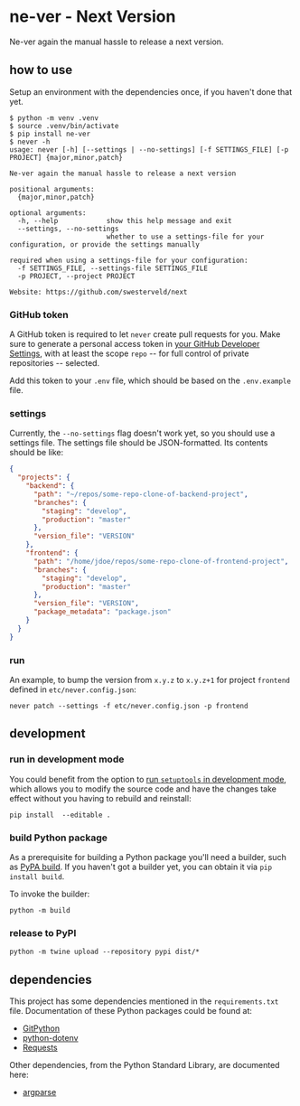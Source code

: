 # ne-ver - Next Version
Ne-ver again the manual hassle to release a next version.


## how to use

Setup an environment with the dependencies once, if you haven't done that yet.

```commandline
$ python -m venv .venv
$ source .venv/bin/activate
$ pip install ne-ver
$ never -h
usage: never [-h] [--settings | --no-settings] [-f SETTINGS_FILE] [-p PROJECT] {major,minor,patch}

Ne-ver again the manual hassle to release a next version

positional arguments:
  {major,minor,patch}

optional arguments:
  -h, --help            show this help message and exit
  --settings, --no-settings
                        whether to use a settings-file for your configuration, or provide the settings manually

required when using a settings-file for your configuration:
  -f SETTINGS_FILE, --settings-file SETTINGS_FILE
  -p PROJECT, --project PROJECT

Website: https://github.com/swesterveld/next
```


### GitHub token

A GitHub token is required to let `never` create pull requests for you.
Make sure to generate a personal access token in [your GitHub Developer Settings](https://github.com/settings/tokens),
with at least the scope `repo` -- for full control of private repositories -- selected.

Add this token to your `.env` file, which should be based on the `.env.example` file.


### settings

Currently, the `--no-settings` flag doesn't work yet, so you should use a settings file.
The settings file should be JSON-formatted. Its contents should be like:

```json
{
  "projects": {
    "backend": {
      "path": "~/repos/some-repo-clone-of-backend-project",
      "branches": {
        "staging": "develop",
        "production": "master"
      },
      "version_file": "VERSION"
    },
    "frontend": {
      "path": "/home/jdoe/repos/some-repo-clone-of-frontend-project",
      "branches": {
        "staging": "develop",
        "production": "master"
      },
      "version_file": "VERSION",
      "package_metadata": "package.json"
    }
  }
}
```


### run

An example, to bump the version from `x.y.z` to `x.y.z+1` for project `frontend` defined in `etc/never.config.json`:

```commandline
never patch --settings -f etc/never.config.json -p frontend
```


## development

### run in development mode
You could benefit from the option to [run `setuptools` in development mode](https://setuptools.readthedocs.io/en/latest/userguide/quickstart.html#development-mode),
which allows you to modify the source code and have the changes take effect without you having to rebuild and reinstall:

```commandline
pip install  --editable .
```

### build Python package
As a prerequisite for building a Python package you'll need a builder, such as [PyPA build](https://pypa-build.readthedocs.io/en/latest/index.html).
If you haven't got a builder yet, you can obtain it via `pip install build`.

To invoke the builder:

```commandline
python -m build
```


### release to PyPI

```commandline
python -m twine upload --repository pypi dist/*
```


## dependencies

This project has some dependencies mentioned in the `requirements.txt` file.
Documentation of these Python packages could be found at:
* [GitPython](https://gitpython.readthedocs.io/en/stable/)
* [python-dotenv](https://saurabh-kumar.com/python-dotenv/)
* [Requests](https://docs.python-requests.org/en/master/)

Other dependencies, from the Python Standard Library, are documented here:
* [argparse](https://docs.python.org/3/library/argparse.html)